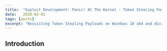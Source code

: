 ```yaml
---
title:  "Exploit Development: Panic! At The Kernel - Token Stealing Payloads Revisited on x64 and Bypassing SMEP"
date:   2020-02-01
tags: [posts]
excerpt: "Revisiting Token Stealing Payloads on Windows 10 x64 and diving into bypassing SMEP"
---
```

Introduction
---
